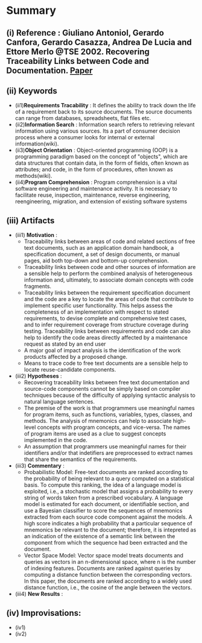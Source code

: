 # Summary
## (i) Reference : Giuliano Antoniol, Gerardo Canfora, Gerardo Casazza, Andrea De Lucia and Ettore Merlo @TSE 2002. Recovering Traceability Links between Code and Documentation. [Paper](http://ieeexplore.ieee.org/stamp/stamp.jsp?arnumber=1041053)

## (ii) Keywords

  * (ii1)**Requirements Tracability** : It defines the ability to track down the life of a requirement back to its source documents. The source documents can range from databases, spreadsheets, flat files etc.
  * (ii2)**Information Search** : Information search refers to retrieving relevant information using various sources. Its a part of consumer decision process where a consumer looks for internal or external information(wiki).
  * (ii3)**Object Orientation** : Object-oriented programming (OOP) is a programming paradigm based on the concept of "objects", which are data structures that contain data, in the form of fields, often known as attributes; and code, in the form of procedures, often known as methods(wiki).
  * (ii4)**Program Comprehension**  :  Program comprehension is a vital software engineering and maintenance activity. It is necessary to facilitate reuse, inspection, maintenance, reverse engineering, reengineering, migration, and extension of existing software systems

## (iii) Artifacts
  * (iii1) **Motivation** :
    * Traceability links between areas of code and related sections of free text documents, such as an application domain handbook, a specification document, a set of design documents, or manual pages, aid both top-down and bottom-up comprehension.
    * Traceability links between code and other sources of information are a sensible help to perform the combined analysis of heterogeneous information and, ultimately, to associate domain concepts with code fragments.
    * Traceability links between the requirement specification document and the code are a key to locate the areas of code that contribute to implement specific user functionality. This helps assess the completeness of an implementation with respect to stated requirements, to devise complete and comprehensive test cases, and to infer requirement coverage from structure
coverage during testing. Traceability links between requirements and code can also help to identify the code areas directly affected by a maintenance request as stated by an end user
    * A major goal of impact analysis is the identification of the work products affected by a proposed change.
    * Means to trace code to free text documents are a sensible help to locate reuse-candidate components.
  * (iii2) **Hypotheses** : 
    * Recovering traceability links between free text documentation and source-code components cannot be simply based on compiler techniques because of the difficulty of applying syntactic analysis to natural language sentences.
    * The premise of the work is that programmers use meaningful names for program items, such as functions, variables, types, classes, and methods. The analysis of mnemonics can help to associate high-level concepts with program concepts, and vice-versa. The names of program items are used as a clue to suggest concepts implemented in the code.
    * An assumption that programmers use meaningful names for their identifiers and/or that indetifiers are preprocessed to extract names that share the semantics of the requirements.
  * (iii3) **Commentary** :
    * Probabilistic Model: Free-text documents are ranked according to the probability of being relevant to a query computed on a statistical basis. To compute this ranking, the idea of a language model is exploited, i.e., a stochastic model that assigns a probability to every string of words taken from a prescribed vocabulary. A language model is estimated for each document, or identifiable section, and use a Bayesian classifier to score the sequences of mnemonics extracted from each source code component against the models. A high score indicates a high probability that a particular sequence of mnemonics be relevant to the document; therefore, it is intepreted as an indication of the existence of a semantic link between the component from which the sequence had been extracted and the document. 
    * Vector Space Model: Vector space model treats documents and queries as vectors in an n-dimensional space, where n is the number of indexing features. Documents are ranked against queries by computing a distance function between the corresponding vectors. In this paper, the documents are ranked according to a widely used distance function, i.e., the cosine of the angle between the vectors.
  * (iii4) **New Results** :

## (iv) Improvisations:
  * (iv1)
  * (iv2)
